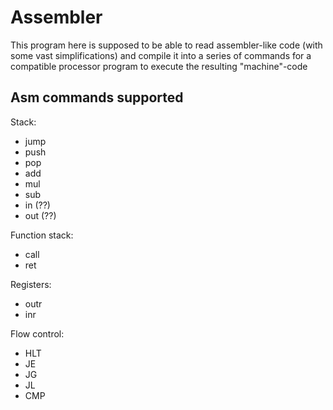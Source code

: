 # Assembler

This program here is supposed to be able to read assembler-like code (with some vast simplifications) and compile it into a series of commands for a compatible processor program to execute the resulting "machine"-code

## Asm commands supported
Stack:
- jump
- push
- pop
- add
- mul
- sub
- in (??)
- out (??)

Function stack:
- call
- ret

Registers:
- outr
- inr

Flow control:
- HLT
- JE
- JG
- JL
- CMP
